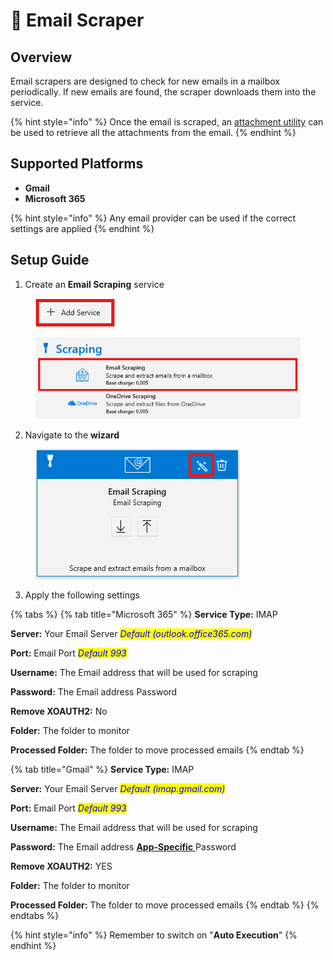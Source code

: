 # 📧 Email Scraper

## Overview

Email scrapers are designed to check for new emails in a mailbox periodically. If new emails are found, the scraper downloads them into the service.

{% hint style="info" %}
Once the email is scraped, an [attachment utility](../utilities/attachment-utility.md) can be used to retrieve all the attachments from the email.
{% endhint %}

## Supported Platforms

* **Gmail**
* **Microsoft 365**

{% hint style="info" %}
Any email provider can be used if the correct settings are applied
{% endhint %}

## Setup Guide

1. Create an **Email Scraping** service

<figure><img src="../../.gitbook/assets/image (1) (1).png" alt=""><figcaption></figcaption></figure>

<figure><img src="../../.gitbook/assets/image (2).png" alt=""><figcaption></figcaption></figure>

2. Navigate to the **wizard**

<figure><img src="../../.gitbook/assets/image (3).png" alt=""><figcaption></figcaption></figure>

3. Apply the following settings

{% tabs %}
{% tab title="Microsoft 365" %}
**Service Type:** IMAP

**Server:** Your Email Server _<mark style="color:blue;">Default (outlook.office365.com)</mark>_

**Port:** Email Port _<mark style="color:blue;">Default 993</mark>_

**Username:** The Email address that will be used for scraping

**Password:** The Email address Password

**Remove XOAUTH2:** No

**Folder:** The folder to monitor

**Processed Folder:** The folder to move processed emails
{% endtab %}

{% tab title="Gmail" %}
**Service Type:** IMAP

**Server:** Your Email Server _<mark style="color:blue;">Default (imap.gmail.com)</mark>_

**Port:** Email Port _<mark style="color:blue;">Default 993</mark>_

**Username:** The Email address that will be used for scraping

**Password:** The Email address [**App-Specific** ](https://support.google.com/accounts/answer/185833?hl=en)Password

**Remove XOAUTH2:** YES

**Folder:** The folder to monitor

**Processed Folder:** The folder to move processed emails
{% endtab %}
{% endtabs %}

{% hint style="info" %}
Remember to switch on "**Auto Execution**"
{% endhint %}

